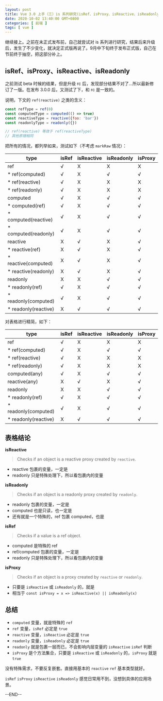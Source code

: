 ```yaml
---
layout: post
title: Vue 3.0 上手（三）is 系列研究(isRef、isProxy、isReactive、isReadonly)
date: 2020-10-02 13:40:00 GMT+0800
categories: [ 前端 ]
tags: [ vue ]
---
```


继续接上。之前在未正式发布前，自己就尝试对 is 系列进行研究，结果后来升级后，发生了不少变化，就决定正式版再说了。9月中下旬终于发布正式版，自己在节前终于抽空，把这部分补上。

<!-- more -->

## isRef、isProxy、isReactive、isReadonly

之前测试 beta 时候的结果，但是升级 rc 后，发现部分结果不对了...所以最新修订了一版。在发布 3.0.0 后，又测试了下，和 rc 是一致的。

说明，下文的 `ref(reactive)` 之类的含义：

```js
const refType = ref(0)
const computedType = computed(() => true)
const reactiveType = reactive({foo: 'bar'})
const readonlyType = readonly({})

// ref(reactive) 等效于 ref(reactiveType)
// 其他原理相同
```

把所有的情况，都列举如来，测试如下（不考虑 `markRaw` 情况）：

| type                 | isRef | isReactive | isReadonly | isProxy |
|----------------------|-------|------------|------------|---------|
| ref                  | √     | X          | X          | X       |
| * ref(computed)      | √     | X          | √          | √       |
| * ref(reactive)      | √     | X          | X          | X       |
| * ref(readonly)      | √     | X          | X          | X       |
| computed             | √     | X          | √          | √       |
| * computed(ref)      | √     | X          | √          | √       |
| * computed(reactive) | √     | X          | √          | √       |
| * computed(readonly) | √     | X          | √          | √       |
| reactive             | X     | √          | X          | √       |
| * reactive(ref)      | X     | √          | X          | √       |
| * reactive(computed) | X     | √          | X          | √       |
| * reactive(readonly) | X     | √          | X          | √       |
| readonly             | X     | X          | √          | √       |
| * readonly(ref)      | √     | X          | √          | √       |
| * readonly(computed) | √     | X          | √          | √       |
| * readonly(reactive) | X     | √          | √          | √       |

对表格进行精简，如下：

| type                 | isRef | isReactive | isReadonly | isProxy |
|----------------------|-------|------------|------------|---------|
| ref                  | √     | X          | X          | X       |
| * ref(computed)      | √     | X          | √          | √       |
| * ref(reactive)      | √     | X          | X          | X       |
| * ref(readonly)      | √     | X          | X          | X       |
| computed(any)        | √     | X          | √          | √       |
| reactive(any)        | X     | √          | X          | √       |
| readonly             | X     | X          | √          | √       |
| * readonly(ref)      | √     | X          | √          | √       |
| * readonly(computed) | √     | X          | √          | √       |
| * readonly(reactive) | X     | √          | √          | √       |

## 表格结论

**isReactive**

> Checks if an object is a reactive proxy created by `reactive`.

* reactive 包裹的变量，一定是
* readonly 只是特殊处理下，所以看包裹内的变量

**isReadonly**

> Checks if an object is a readonly proxy created by `readonly`.

* readonly 包裹的变量，一定是
* computed 也是只读，也一定是
* 还有就是一个特殊的，ref 包裹 computed，也是

**isRef**

> Checks if a value is a ref object.

* computed 是特殊的 ref
* ref/computed 包裹的变量，一定是
* readonly 只是特殊处理下，所以看包裹内的变量

**isProxy**

> Checks if an object is a proxy created by `reactive` or `readonly`.

* 只要是 `isReactive` 或 `isReadonly` 的，就是
* 相当于 `const isProxy = x => isReactive(x) || isReadonly(x)`

## 总结

* `computed` 变量，就是特殊的 `ref`
* `ref` 变量，`isRef` 必定是 `true`
* `reactive` 变量，`isReactive` 必定是 `true`
* `readonly` 变量，`isReadonly` 必定是 `true`
* `readonly` 就是包裹一层而已，不会影响内层变量的 `isReactive` `isRef` 判断
* `isProxy` 是个方法集合，只要是 `isReactive` 或 `isReadonly` 的，`isProxy` 就是 `true`

没有特殊需求，不要反复嵌套。直接用基本的 `reactive` `ref` 基本类型就好。

`isRef` `isProxy` `isReactive` `isReadonly` 感觉日常用不到，没想到具体的应用场景。

--END--
